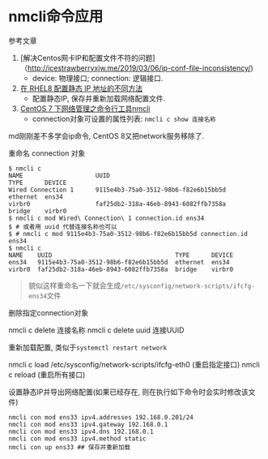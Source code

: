 # nmcli命令应用

参考文章

1. [解决Centos网卡IP和配置文件不符的问题]（http://icestrawberryxjw.me/2019/03/06/ip-conf-file-inconsistency/)
    - device: 物理接口; connection: 逻辑接口.
2. [在 RHEL8 配置静态 IP 地址的不同方法](https://juejin.im/post/5d8cde1151882509662c5b9b)
    - 配置静态IP, 保存并重新加载网络配置文件.
3. [CentOS 7 下网络管理之命令行工具nmcli](https://www.jianshu.com/p/5d5560e9e26a)
    - connection对象可设置的属性列表: `nmcli c show 连接名称`

md刚刚差不多学会ip命令, CentOS 8又把network服务移除了.

重命名 connection 对象

```console
$ nmcli c
NAME                    UUID                                                TYPE      DEVICE
Wired Connection 1      9115e4b3-75a0-3512-98b6-f82e6b15bb5d                ethernet  ens34
virbr0                  faf25db2-318a-46eb-8943-6082ffb7358a                bridge    virbr0
$ nmcli c mod Wired\ Connection\ 1 connection.id ens34
$ # 或者用 uuid 代替连接名称也可以
$ # nmcli c mod 9115e4b3-75a0-3512-98b6-f82e6b15bb5d connection.id ens34
$ nmcli c
NAME    UUID                                  TYPE      DEVICE
ens34   9115e4b3-75a0-3512-98b6-f82e6b15bb5d  ethernet  ens34
virbr0  faf25db2-318a-46eb-8943-6082ffb7358a  bridge    virbr0
```

> 貌似这样重命名一下就会生成`/etc/sysconfig/network-scripts/ifcfg-ens34`文件

删除指定connection对象

nmcli c delete 连接名称
nmcli c delete uuid 连接UUID

重新加载配置, 类似于`systemctl restart network`

nmcli c load /etc/sysconfig/network-scripts/ifcfg-eth0 (重启指定接口)
nmcli c reload (重启所有接口)

设置静态IP并导出网络配置(如果已经存在, 则在执行如下命令时会实时修改该文件)

```
nmcli con mod ens33 ipv4.addresses 192.168.0.201/24
nmcli con mod ens33 ipv4.gateway 192.168.0.1
nmcli con mod ens33 ipv4.dns 192.168.0.1
nmcli con mod ens33 ipv4.method static
nmcli con up ens33 ## 保存并重新加载
```
